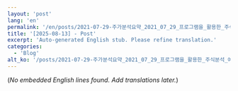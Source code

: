 ```yaml
---
layout: 'post'
lang: 'en'
permalink: '/en/posts/2021-07-29-주가분석요약_2021_07_29_프로그램을_활용한_주식분석_예상결과_09_09_59/'
title: '[2025-08-13] - Post'
excerpt: 'Auto-generated English stub. Please refine translation.'
categories:
  - 'Blog'
alt_ko: '/posts/2021-07-29-주가분석요약_2021_07_29_프로그램을_활용한_주식분석_예상결과_09_09_59/'
---
```


(*No embedded English lines found. Add translations later.*)
